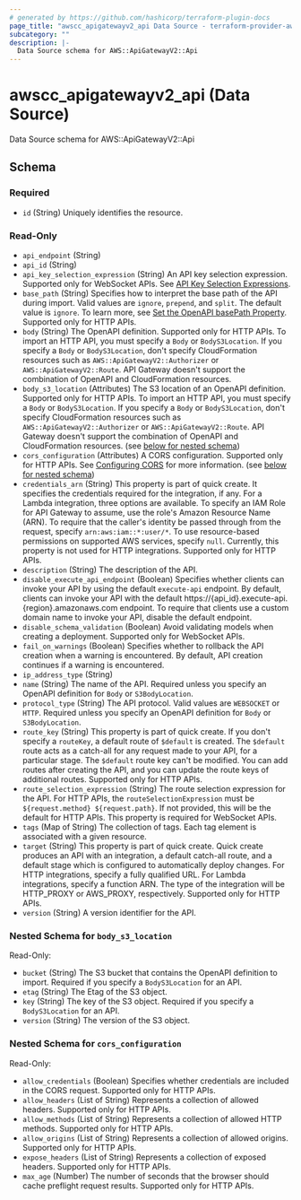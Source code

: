 ```yaml
---
# generated by https://github.com/hashicorp/terraform-plugin-docs
page_title: "awscc_apigatewayv2_api Data Source - terraform-provider-awscc"
subcategory: ""
description: |-
  Data Source schema for AWS::ApiGatewayV2::Api
---
```


# awscc_apigatewayv2_api (Data Source)

Data Source schema for AWS::ApiGatewayV2::Api



<!-- schema generated by tfplugindocs -->
## Schema

### Required

- `id` (String) Uniquely identifies the resource.

### Read-Only

- `api_endpoint` (String)
- `api_id` (String)
- `api_key_selection_expression` (String) An API key selection expression. Supported only for WebSocket APIs. See [API Key Selection Expressions](https://docs.aws.amazon.com/apigateway/latest/developerguide/apigateway-websocket-api-selection-expressions.html#apigateway-websocket-api-apikey-selection-expressions).
- `base_path` (String) Specifies how to interpret the base path of the API during import. Valid values are ``ignore``, ``prepend``, and ``split``. The default value is ``ignore``. To learn more, see [Set the OpenAPI basePath Property](https://docs.aws.amazon.com/apigateway/latest/developerguide/api-gateway-import-api-basePath.html). Supported only for HTTP APIs.
- `body` (String) The OpenAPI definition. Supported only for HTTP APIs. To import an HTTP API, you must specify a ``Body`` or ``BodyS3Location``. If you specify a ``Body`` or ``BodyS3Location``, don't specify CloudFormation resources such as ``AWS::ApiGatewayV2::Authorizer`` or ``AWS::ApiGatewayV2::Route``. API Gateway doesn't support the combination of OpenAPI and CloudFormation resources.
- `body_s3_location` (Attributes) The S3 location of an OpenAPI definition. Supported only for HTTP APIs. To import an HTTP API, you must specify a ``Body`` or ``BodyS3Location``. If you specify a ``Body`` or ``BodyS3Location``, don't specify CloudFormation resources such as ``AWS::ApiGatewayV2::Authorizer`` or ``AWS::ApiGatewayV2::Route``. API Gateway doesn't support the combination of OpenAPI and CloudFormation resources. (see [below for nested schema](#nestedatt--body_s3_location))
- `cors_configuration` (Attributes) A CORS configuration. Supported only for HTTP APIs. See [Configuring CORS](https://docs.aws.amazon.com/apigateway/latest/developerguide/http-api-cors.html) for more information. (see [below for nested schema](#nestedatt--cors_configuration))
- `credentials_arn` (String) This property is part of quick create. It specifies the credentials required for the integration, if any. For a Lambda integration, three options are available. To specify an IAM Role for API Gateway to assume, use the role's Amazon Resource Name (ARN). To require that the caller's identity be passed through from the request, specify ``arn:aws:iam::*:user/*``. To use resource-based permissions on supported AWS services, specify ``null``. Currently, this property is not used for HTTP integrations. Supported only for HTTP APIs.
- `description` (String) The description of the API.
- `disable_execute_api_endpoint` (Boolean) Specifies whether clients can invoke your API by using the default ``execute-api`` endpoint. By default, clients can invoke your API with the default https://{api_id}.execute-api.{region}.amazonaws.com endpoint. To require that clients use a custom domain name to invoke your API, disable the default endpoint.
- `disable_schema_validation` (Boolean) Avoid validating models when creating a deployment. Supported only for WebSocket APIs.
- `fail_on_warnings` (Boolean) Specifies whether to rollback the API creation when a warning is encountered. By default, API creation continues if a warning is encountered.
- `ip_address_type` (String)
- `name` (String) The name of the API. Required unless you specify an OpenAPI definition for ``Body`` or ``S3BodyLocation``.
- `protocol_type` (String) The API protocol. Valid values are ``WEBSOCKET`` or ``HTTP``. Required unless you specify an OpenAPI definition for ``Body`` or ``S3BodyLocation``.
- `route_key` (String) This property is part of quick create. If you don't specify a ``routeKey``, a default route of ``$default`` is created. The ``$default`` route acts as a catch-all for any request made to your API, for a particular stage. The ``$default`` route key can't be modified. You can add routes after creating the API, and you can update the route keys of additional routes. Supported only for HTTP APIs.
- `route_selection_expression` (String) The route selection expression for the API. For HTTP APIs, the ``routeSelectionExpression`` must be ``${request.method} ${request.path}``. If not provided, this will be the default for HTTP APIs. This property is required for WebSocket APIs.
- `tags` (Map of String) The collection of tags. Each tag element is associated with a given resource.
- `target` (String) This property is part of quick create. Quick create produces an API with an integration, a default catch-all route, and a default stage which is configured to automatically deploy changes. For HTTP integrations, specify a fully qualified URL. For Lambda integrations, specify a function ARN. The type of the integration will be HTTP_PROXY or AWS_PROXY, respectively. Supported only for HTTP APIs.
- `version` (String) A version identifier for the API.

<a id="nestedatt--body_s3_location"></a>
### Nested Schema for `body_s3_location`

Read-Only:

- `bucket` (String) The S3 bucket that contains the OpenAPI definition to import. Required if you specify a ``BodyS3Location`` for an API.
- `etag` (String) The Etag of the S3 object.
- `key` (String) The key of the S3 object. Required if you specify a ``BodyS3Location`` for an API.
- `version` (String) The version of the S3 object.


<a id="nestedatt--cors_configuration"></a>
### Nested Schema for `cors_configuration`

Read-Only:

- `allow_credentials` (Boolean) Specifies whether credentials are included in the CORS request. Supported only for HTTP APIs.
- `allow_headers` (List of String) Represents a collection of allowed headers. Supported only for HTTP APIs.
- `allow_methods` (List of String) Represents a collection of allowed HTTP methods. Supported only for HTTP APIs.
- `allow_origins` (List of String) Represents a collection of allowed origins. Supported only for HTTP APIs.
- `expose_headers` (List of String) Represents a collection of exposed headers. Supported only for HTTP APIs.
- `max_age` (Number) The number of seconds that the browser should cache preflight request results. Supported only for HTTP APIs.
